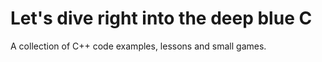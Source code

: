 # Let's dive right into the deep blue C
A collection of C++ code examples, lessons and small games.
